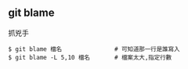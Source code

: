 ## git blame
抓兇手
```
$ git blame 檔名               # 可知道那一行是誰寫入
$ git blame -L 5,10 檔名       # 檔案太大,指定行數
```
